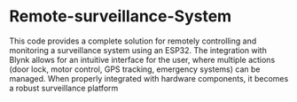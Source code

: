 # Remote-surveillance-System 
This code provides a complete solution for remotely controlling and monitoring a surveillance system using an ESP32. The integration with Blynk allows for an intuitive interface for the user, where multiple actions (door lock, motor control, GPS tracking, emergency systems) can be managed. When properly integrated with hardware components, it becomes a robust surveillance platform
